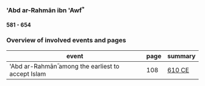 ### 'Abd ar-Rahmān ibn 'Awfؓ
#### 581 - 654

### Overview of involved events and pages

event | page | summary
-|-|-
'Abd ar-Rahmānؓ among the earliest to accept Islam | 108 | [610 CE](../events/0610_Dawn_of_prophethood)
